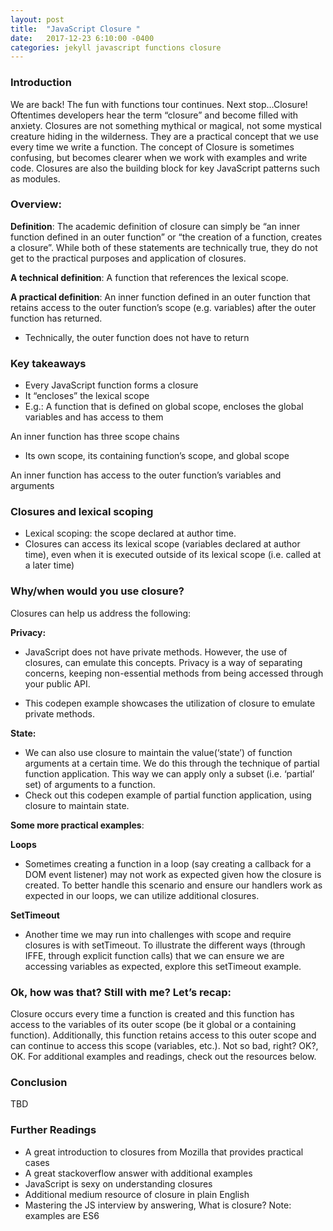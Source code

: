 ```yaml
---
layout: post
title:  "JavaScript Closure "
date:   2017-12-23 6:10:00 -0400
categories: jekyll javascript functions closure
---
```


### Introduction
We are back! The fun with functions tour continues.  Next stop…Closure!
Oftentimes developers hear the term “closure” and become filled with anxiety.  Closures are not something mythical or magical, not some mystical creature hiding in the wilderness.  They are a practical concept that we use every time we write a function. The concept of Closure is sometimes confusing, but becomes clearer when we work with examples and write code.  Closures are also the building block for key JavaScript patterns  such as modules.  

### Overview:

**Definition**:
The academic definition of closure can simply be “an inner function defined in an outer function” or “the creation of a function, creates a closure”.  While both of these statements are technically true, they do not get to the practical purposes and application of closures.  

**A technical definition**: A function that references the lexical scope.

**A practical definition**:  An inner function defined in an outer function that retains access to the outer function’s scope (e.g. variables) after the outer function has returned.
 - Technically, the outer function does not have to return


### Key takeaways

- Every JavaScript function forms a closure
- It “encloses” the lexical scope
- E.g.: A function that is defined on global scope, encloses the global variables and has access to them

An inner function has three scope chains
- Its own scope, its containing function’s scope, and global scope

An inner function has access to the outer function’s variables and arguments

### Closures and lexical scoping
- Lexical scoping: the scope declared at author time.
- Closures can access its lexical scope (variables declared at author time), even when it is executed outside of its lexical scope (i.e. called at a later time)


### Why/when would you use closure?

Closures can help us address the following:

**Privacy:**
- JavaScript does not have private methods.  However, the use of closures, can emulate this concepts. Privacy is a way of separating concerns, keeping non-essential methods from being accessed through your public API.

- This codepen example showcases the utilization of closure to emulate private methods.

**State:**
- We can also use closure to maintain the value(‘state’) of function arguments at a certain time. We do this through the technique of partial function application. This way we can apply only a subset (i.e. ‘partial’ set) of arguments to a function.
- Check out this codepen example of partial function application, using closure to maintain state.

**Some more practical examples**:

**Loops**
- Sometimes creating a function in a loop (say creating a callback for a DOM event listener) may not work as expected given how the closure is created.  To better handle this scenario and ensure our handlers work as expected in our loops, we can utilize additional closures.

**SetTimeout**
- Another time we may run into challenges with scope and require closures is with setTimeout.  To illustrate the different ways (through IFFE, through explicit function calls) that we can ensure we are accessing variables as expected, explore this setTimeout example.


### Ok, how was that? Still with me? Let’s recap:
Closure occurs every time a function is created and this function has access to the variables of its outer scope (be it global or a containing function).   Additionally, this function retains access to this outer scope and can continue to access this scope (variables, etc.).  Not so bad, right? OK?, OK. For additional examples and readings, check out the resources below.


### Conclusion
TBD

### Further Readings
- A great introduction to closures from Mozilla that provides practical cases
- A great stackoverflow answer with additional examples
- JavaScript is sexy on understanding closures
- Additional medium resource of closure in plain English
- Mastering the JS interview by answering, What is closure? Note: examples are ES6
